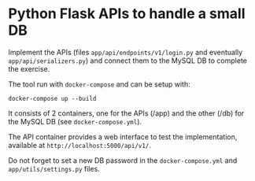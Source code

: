 # Python Flask APIs to handle a small DB

Implement the APIs (files `app/api/endpoints/v1/login.py` and eventually `app/api/serializers.py`) and connect them to the MySQL DB to complete the exercise.

The tool run with `docker-compose` and can be setup with:

`docker-compose up --build`

It consists of 2 containers, one for the APIs (/app) and the other (/db) for the MySQL DB (see `docker-compose.yml`). 

The API container provides a web interface to test the implementation, available at `http://localhost:5000/api/v1/`.

Do not forget to set a new DB password in the `docker-compose.yml` and `app/utils/settings.py` files.

